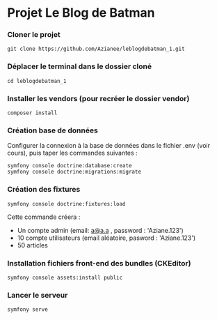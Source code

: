 # Projet Le Blog de Batman

### Cloner le projet

```
git clone https://github.com/Azianee/leblogdebatman_1.git
```

### Déplacer le terminal dans le dossier cloné
```
cd leblogdebatman_1
```

### Installer les vendors (pour recréer le dossier vendor)
```
composer install
```

### Création base de données
Configurer la connexion à la base de données dans le fichier .env (voir cours), puis taper les commandes suivantes :
```
symfony console doctrine:database:create
symfony console doctrine:migrations:migrate
```


### Création des fixtures 
```
symfony console doctrine:fixtures:load
```
Cette commande créera : 
* Un compte admin (email: a@a.a , password : 'Aziane.123')
* 10 compte utilisateurs (email aléatoire, pasword : 'Aziane.123')
* 50 articles

### Installation fichiers front-end des bundles (CKEditor)
```
symfony console assets:install public
```

### Lancer le serveur
```
symfony serve
```